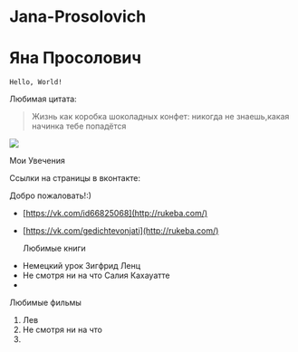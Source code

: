 # Jana-Prosolovich

Яна Просолович
===========================

    Hello, World!
    
 Любимая цитата:
> Жизнь как коробка шоколадных конфет: никогда не знаешь,какая начинка тебе попадётся

![](https://github.com/JanaProsolovich/Jana-Prosolovich/blob/master/1Kcaez8Ft3w.jpg)

Мои Увечения


Ссылки на страницы в вконтакте:

Добро пожаловать!:)
+ [https://vk.com/id66825068](http://rukeba.com/) 
+ [https://vk.com/gedichtevonjati](http://rukeba.com/) 
  
  Любимые книги
* Немецкий урок Зигфрид Ленц
* Не смотря ни на что Салия Кахауатте
* 
Любимые фильмы
1. Лев
2. Не смотря ни на что
3. 
